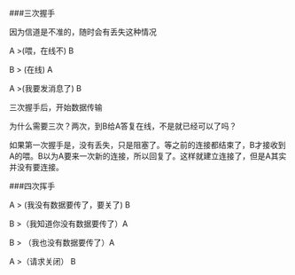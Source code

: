 ###三次握手

因为信道是不准的，随时会有丢失这种情况

A >(喂，在线不)  B 

B > (在线) A

A  >(我要发消息了) B

三次握手后，开始数据传输

为什么需要三次？两次，到B给A答复在线，不是就已经可以了吗？

如果第一次握手是，没有丢失，只是阻塞了。等之前的连接都结束了，B才接收到A的喂。B以为A要来一次新的连接，所以回复了。这样就建立连接了，但是A其实并没有要连接。





###四次挥手



A >  (我没有数据要传了，要关了) B

B >（我知道你没有数据要传了）A

B > （我也没有数据要传了）A

A >（请求关闭） B

